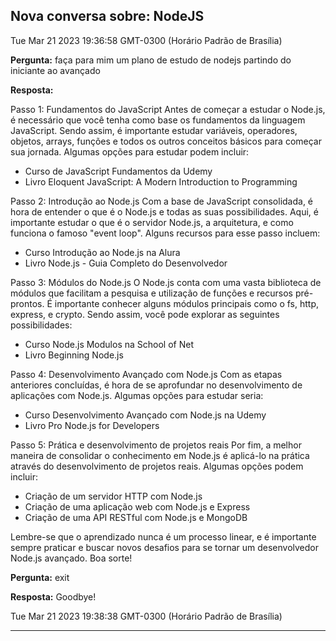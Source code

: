 
## Nova conversa sobre: NodeJS
 Tue Mar 21 2023 19:36:58 GMT-0300 (Horário Padrão de Brasília)

**Pergunta:** faça para mim um plano de estudo de nodejs partindo do iniciante ao avançado

**Resposta:** 

Passo 1: Fundamentos do JavaScript
Antes de começar a estudar o Node.js, é necessário que você tenha como base os fundamentos da linguagem JavaScript. Sendo assim, é importante estudar variáveis, operadores, objetos, arrays, funções e todos os outros conceitos básicos para começar sua jornada. Algumas opções para estudar podem incluir:
- Curso de JavaScript Fundamentos da Udemy
- Livro Eloquent JavaScript: A Modern Introduction to Programming

Passo 2: Introdução ao Node.js
Com a base de JavaScript consolidada, é hora de entender o que é o Node.js e todas as suas possibilidades. Aqui, é importante estudar o que é o servidor Node.js, a arquitetura, e como funciona o famoso "event loop". Alguns recursos para esse passo incluem:
- Curso Introdução ao Node.js na Alura
- Livro Node.js - Guia Completo do Desenvolvedor 

Passo 3: Módulos do Node.js
O Node.js conta com uma vasta biblioteca de módulos que facilitam a pesquisa e utilização de funções e recursos pré-prontos. É importante conhecer alguns módulos principais como o fs, http, express, e crypto. Sendo assim, você pode explorar as seguintes possibilidades:
- Curso Node.js Modulos na School of Net
- Livro Beginning Node.js 

Passo 4: Desenvolvimento Avançado com Node.js
Com as etapas anteriores concluídas, é hora de se aprofundar no desenvolvimento de aplicações com Node.js. Algumas opções para estudar seria:
- Curso Desenvolvimento Avançado com Node.js na Udemy
- Livro Pro Node.js for Developers 

Passo 5: Prática e desenvolvimento de projetos reais
Por fim, a melhor maneira de consolidar o conhecimento em Node.js é aplicá-lo na prática através do desenvolvimento de projetos reais. Algumas opções podem incluir:
- Criação de um servidor HTTP com Node.js
- Criação de uma aplicação web com Node.js e Express
- Criação de uma API RESTful com Node.js e MongoDB

Lembre-se que o aprendizado nunca é um processo linear, e é importante sempre praticar e buscar novos desafios para se tornar um desenvolvedor Node.js avançado. Boa sorte!

**Pergunta:** exit

**Resposta:** Goodbye!

 Tue Mar 21 2023 19:38:38 GMT-0300 (Horário Padrão de Brasília) <hr/>
 
